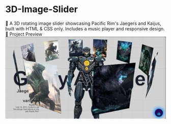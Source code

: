 # 3D-Image-Slider
🚀 A 3D rotating image slider showcasing Pacific Rim's Jaegers and Kaijus, built with HTML & CSS only. Includes a music player and responsive design.
📸 Project Preview
![Project Preview](images/screenshot.png)
